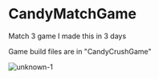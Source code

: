 # CandyMatchGame
Match 3 game
I made this in 3 days

Game build files are in "CandyCrushGame"

![unknown-1](https://user-images.githubusercontent.com/63902542/165767093-8e8a844b-dc33-4168-9d23-759e0d948181.png)
